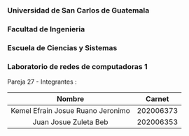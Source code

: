 ### Universidad de San Carlos de Guatemala
### Facultad de Ingenieria
### Escuela de Ciencias y Sistemas
### Laboratorio de redes de computadoras 1 

Pareja 27 - Integrantes  :

| Nombre           | Carnet       |
|:----------------:|:------------:|
|Kemel Efrain Josue Ruano Jeronimo | 202006373 |
|Juan Josue Zuleta Beb | 202006353 |
